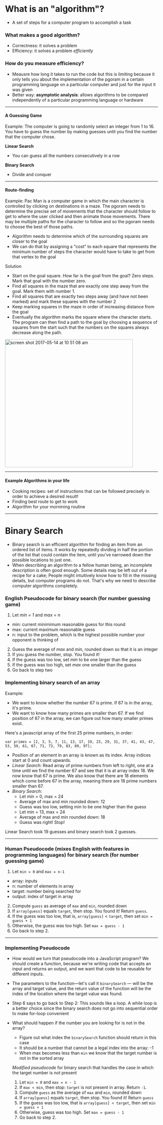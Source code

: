 # What is an "algorithm"?
- A set of steps for a computer program to accomplish a task

### What makes a good algorithm?
- Correctness: it solves a problem
- Efficiency: it solves a problem *efficiently*

### How do you measure efficiency?
- Meausre how long it takes to run the code but this is limiting because it only tells you about the implementation of the pgoram in a certain programming language on a particular computer and just for the input it was given
- Better way: **asymptotic analysis**: allows algorithms to be compared independently of a particular programming language or hardware

---

#### A Guessing Game

Example: The computer is going to randomly select an integer from 1 to 16. You have to guess the number by making guesses until you find the number that the computer chose.

**Linear Search**
- You can guess all the numbers consecutively in a row

**Binary Search**
- Divide and conquer

---

#### Route-finding

Example: Pac Man is a computer game in which the main character is controlled by clicking on destinations in a maze. The pgoram needs to determine the precise set of movements that the character should follow to get to where the user clicked and then animate those movements. There may be multiple paths for the character to follow and so the pgoram needs to choose the best of those paths.
- Algorithm needs to determine which of the surrounding squares are closer to the goal
- We can do that by assigning a "cost" to each square that represents the minimum number of steps the character would have to take to get from that vertex to the goal

Solution
- Start on the goal square. How far is the goal from the goal? Zero steps. Mark that goal with the number zero.
- Find all squares in the maze that are exactly one step away from the goal. Mark them with number 1.
- Find all squares that are exactly two steps away (and have not been marked) and mark these squares with the number 2
- Keep marking squares in the maze in order of increasing distance from the goal
- Eventually the algorithm marks the square where the character starts. The program can then find a path to the goal by choosing a sequence of squares from the start  such that the numbers on the squares always decrease along the path.

<img width="421" alt="screen shot 2017-05-14 at 10 51 08 am" src="https://cloud.githubusercontent.com/assets/6924712/26036492/862ddfc6-3893-11e7-856e-bafc4fada826.png">

---

#### Example Algorithms in your life
- Cooking recipes: set of instructions that can be followed precisely in order to achieve a desired result!
- Finding best route to get to work
- Algorithm for your mornining routine

---

# Binary Search

- Binary search is an efficient algorithm for finding an item from an ordered list of items. It works by repeatedly dividing in half the portion of the list that could contain the item, until you've narrowed down the possible locations to just one.
- When describing an algorithm to a fellow human being, an incomplete description is often good enough. Some details may be left out of a recipe for a cake; People might intuitively know how to fill in the missing details, but computer programs do not. That's why we need to describe computer algorithms completely.

### English Pseudocode for binary search (for number guessing game)
1. Let *min = 1* and *max = n*
  - min: current minimimum reasonable guess for this round
  - max: current maximum reasonable guess
  - n: input to the problem, which is the highest possible number your opponent is thinking of
2. Guess the average of *max* and *min*, rounded down so that it is an integer
3. If you guess the number, stop. You found it!
4. If the guess was too low, set *min* to be one larger than the guess
5. If the guess was too high, set *max* one smaller than the guess
6. Go back to step two

### Implementing binary search of an array

Example:
- We want to know whether the number 67 is prime. If 67 is in the array, it's prime.
- We want to know how many primes are smaller than 67. If we find position of 67 in the array, we can figure out how many smaller primes exist.

Here's a javascript array of the first 25 prime numbers, in order:

```
var primes = [2, 3, 5, 7, 11, 13, 17, 19, 23, 29, 31, 37, 41, 43, 47, 53, 59, 61, 67, 71, 73, 79, 83, 89, 97];
```

- Position of an element in an array is known as its index. Array indices start at 0 and count upwards.
- *Linear Search*: Read array of prime numbers from left to right, one at a time until we find the number 67 and see that it is at array index 18. We now know that 67 is prime. We also know that there are 18 elements which come before 67 in the array, meaning there are 18 prime numbers smaller than 67.
- *Binary Search*:
  - Let min = 0, max = 24
  - Average of max and min rounded down: 12
  - Guess was too low, setting min to be one higher than the guess
  - Let min = 13, max = 24
  - Average of max and min rounded down: 18
  - Guess was right! Stop!

Linear Search took 19 guesses and binary search took 2 guesses.

---

### Human Pseudocode (mixes English with features in programming languages) for binary search (for number guessing game)
1. Let `min = 0` and `max = n-1`
  - array: inputs
  - n: number of elements in array
  - target: number being searched for
  - output: index of target in array
2. Compute `guess` as average of `max` and `min`, rounded down
3. If `array[guess]` equals `target`, then stop. You found it! Return `guess`.
4. If the guess was too low, that is, `array[guess]` < `target`, then set `min = guess + 1`
5. Otherwise, the guess was too high. Set `max = guess - 1`
6. Go back to step 2.

---

### Implementing Pseudocode
- How would we turn that pseudocode into a JavaScript program? We should create a function, because we're writing code that accepts an input and returns an output, and we want that code to be reusable for different inputs.
- The parameters to the function—let's call it `binarySearch` — will be the array and target value, and the return value of the function will be the index of the location where the target value was found.
- Step 6 says to go back to Step 2: This sounds like a loop. A while loop is a better choice since the binary search does not go into sequential order to make for-loop convenient
- What should happen if the number you are looking for is not in the array?
  - Figure out what index the `binarySearch` function should return in this case
  - It should be a number that cannot be a legal index into the array: -1
  - When max becomes less than `min` we know that the target number is not in the sorted array

  *Modified pseudocode* for binary search that handles the case in which the target number is not present

  1. Let `min = 0` and `max = n - 1`
  2. If `max < min`, then stop: `target` is not present in array. Return `-1`.
  3. Compute `guess` as the average of `max` and `min`, rounded down
  4. If `array[guess]` equals `target`, then stop. You found it! Return `guess`
  5. If the guess was too low, that is `array[guess] < target`, then set `min = guess + 1`
  6. Otherwise, guess was too high. Set `max = guess - 1`
  7. Go back to step 2.
